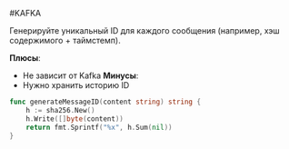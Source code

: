 #KAFKA 

Генерируйте уникальный ID для каждого сообщения (например, хэш содержимого + таймстемп).

**Плюсы**:
- Не зависит от Kafka
**Минусы**:
- Нужно хранить историю ID

```go
func generateMessageID(content string) string {
    h := sha256.New()
    h.Write([]byte(content))
    return fmt.Sprintf("%x", h.Sum(nil))
}
```